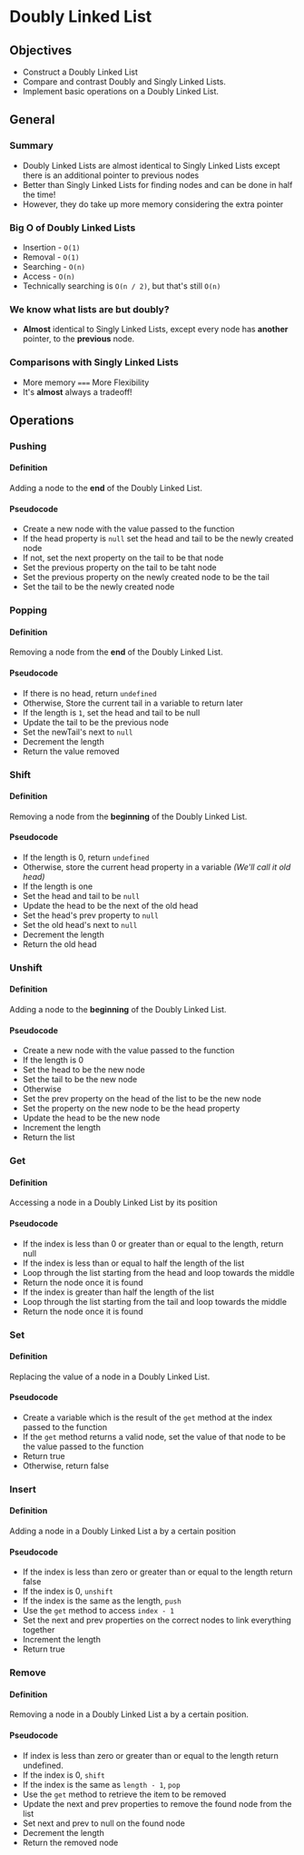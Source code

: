# Doubly Linked List

## Objectives

- Construct a Doubly Linked List
- Compare and contrast Doubly and Singly Linked Lists.
- Implement basic operations on a Doubly Linked List.

## General

### Summary

- Doubly Linked Lists are almost identical to Singly Linked Lists except there is an additional pointer to previous nodes
- Better than Singly Linked Lists for finding nodes and can be done in half the time!
- However, they do take up more memory considering the extra pointer

### Big O of Doubly Linked Lists

- Insertion - `O(1)`
- Removal - `O(1)`
- Searching - `O(n)`
- Access - `O(n)`
- Technically searching is `O(n / 2)`, but that's still `O(n)`

### We know what lists are but doubly?

- **Almost** identical to Singly Linked Lists, except every node has **another** pointer, to the **previous** node.

### Comparisons with Singly Linked Lists

- More memory `===` More Flexibility
- It's **almost** always a tradeoff!

## Operations

### Pushing

#### Definition

Adding a node to the **end** of the Doubly Linked List.

#### Pseudocode

- Create a new node with the value passed to the function
- If the head property is `null` set the head and tail to be the newly created node
- If not, set the next property on the tail to be that node
- Set the previous property on the tail to be taht node
- Set the previous property on the newly created node to be the tail
- Set the tail to be the newly created node

### Popping

#### Definition

Removing a node from the **end** of the Doubly Linked List.

#### Pseudocode

- If there is no head, return `undefined`
- Otherwise, Store the current tail in a variable to return later
- If the length is `1`, set the head and tail to be null
- Update the tail to be the previous node
- Set the newTail's next to `null`
- Decrement the length
- Return the value removed

### Shift

#### Definition

Removing a node from the **beginning** of the Doubly Linked List.

#### Pseudocode

- If the length is 0, return `undefined`
- Otherwise, store the current head property in a variable _(We'll call it old head)_
- If the length is one
- Set the head and tail to be `null`
- Update the head to be the next of the old head
- Set the head's prev property to `null`
- Set the old head's next to `null`
- Decrement the length
- Return the old head

### Unshift

#### Definition

Adding a node to the **beginning** of the Doubly Linked List.

#### Pseudocode

- Create a new node with the value passed to the function
- If the length is 0
- Set the head to be the new node
- Set the tail to be the new node
- Otherwise
- Set the prev property on the head of the list to be the new node
- Set the property on the new node to be the head property
- Update the head to be the new node
- Increment the length
- Return the list

### Get

#### Definition

Accessing a node in a Doubly Linked List by its position

#### Pseudocode

- If the index is less than 0 or greater than or equal to the length, return null
- If the index is less than or equal to half the length of the list
- Loop through the list starting from the head and loop towards the middle
- Return the node once it is found
- If the index is greater than half the length of the list
- Loop through the list starting from the tail and loop towards the middle
- Return the node once it is found

### Set

#### Definition

Replacing the value of a node in a Doubly Linked List.

#### Pseudocode

- Create a variable which is the result of the `get` method at the index passed to the function
- If the `get` method returns a valid node, set the value of that node to be the value passed to the function
- Return true
- Otherwise, return false

### Insert

#### Definition

Adding a node in a Doubly Linked List a by a certain position

#### Pseudocode

- If the index is less than zero or greater than or equal to the length return false
- If the index is 0, `unshift`
- If the index is the same as the length, `push`
- Use the `get` method to access `index - 1`
- Set the next and prev properties on the correct nodes to link everything together
- Increment the length
- Return true

### Remove

#### Definition

Removing a node in a Doubly Linked List a by a certain position.

#### Pseudocode

- If index is less than zero or greater than or equal to the length return undefined.
- If the index is 0, `shift`
- If the index is the same as `length - 1`, `pop`
- Use the `get` method to retrieve the item to be removed
- Update the next and prev properties to remove the found node from the list
- Set next and prev to null on the found node
- Decrement the length
- Return the removed node
